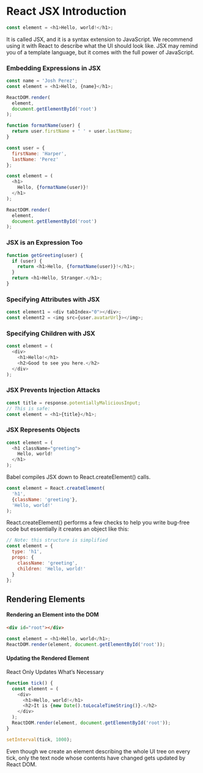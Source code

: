 # React JSX Introduction

```javascript
const element = <h1>Hello, world!</h1>;
```
It is called JSX, and it is a syntax extension to JavaScript. We recommend using it with React to describe what the UI should look like. JSX may remind you of a template language, but it comes with the full power of JavaScript.

### Embedding Expressions in JSX

```javascript
const name = 'Josh Perez';
const element = <h1>Hello, {name}</h1>;

ReactDOM.render(
  element,
  document.getElementById('root')
);
```

```javascript
function formatName(user) {
  return user.firstName + ' ' + user.lastName;
}

const user = {
  firstName: 'Harper',
  lastName: 'Perez'
};

const element = (
  <h1>
    Hello, {formatName(user)}!
  </h1>
);

ReactDOM.render(
  element,
  document.getElementById('root')
);
```

### JSX is an Expression Too
```javascript
function getGreeting(user) {
  if (user) {
    return <h1>Hello, {formatName(user)}!</h1>;
  }
  return <h1>Hello, Stranger.</h1>;
}
```

### Specifying Attributes with JSX
```javascript
const element1 = <div tabIndex="0"></div>;
const element2 = <img src={user.avatarUrl}></img>;
```

### Specifying Children with JSX
```javascript
const element = (
  <div>
    <h1>Hello!</h1>
    <h2>Good to see you here.</h2>
  </div>
);
```

### JSX Prevents Injection Attacks
```javascript
const title = response.potentiallyMaliciousInput;
// This is safe:
const element = <h1>{title}</h1>;
```

### JSX Represents Objects
```javascript
const element = (
  <h1 className="greeting">
    Hello, world!
  </h1>
);
```

Babel compiles JSX down to React.createElement() calls.
```javascript
const element = React.createElement(
  'h1',
  {className: 'greeting'},
  'Hello, world!'
);
```
React.createElement() performs a few checks to help you write bug-free code but essentially it creates an object like this:
```javascript
// Note: this structure is simplified
const element = {
  type: 'h1',
  props: {
    className: 'greeting',
    children: 'Hello, world!'
  }
};
```

## Rendering Elements
#### Rendering an Element into the DOM

```html
<div id="root"></div>
```

```javascript
const element = <h1>Hello, world</h1>;
ReactDOM.render(element, document.getElementById('root'));
```

#### Updating the Rendered Element
React Only Updates What’s Necessary
```javascript
function tick() {
  const element = (
    <div>
      <h1>Hello, world!</h1>
      <h2>It is {new Date().toLocaleTimeString()}.</h2>
    </div>
  );
  ReactDOM.render(element, document.getElementById('root'));
}

setInterval(tick, 1000);
```

Even though we create an element describing the whole UI tree on every tick, only the text node whose contents have changed gets updated by React DOM.
